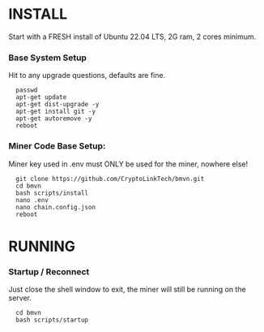 # INSTALL

Start with a FRESH install of Ubuntu 22.04 LTS, 2G ram, 2 cores minimum.

### Base System Setup

Hit <enter> to any upgrade questions, defaults are fine.

```
  passwd
  apt-get update
  apt-get dist-upgrade -y
  apt-get install git -y
  apt-get autoremove -y
  reboot
```


### Miner Code Base Setup:

Miner key used in .env must ONLY be used for the miner, nowhere else!

```
  git clone https://github.com/CryptoLinkTech/bmvn.git
  cd bmvn
  bash scripts/install
  nano .env
  nano chain.config.json
  reboot
```

# RUNNING

### Startup / Reconnect

Just close the shell window to exit, the miner will still be running on the server.

```
  cd bmvn
  bash scripts/startup
```